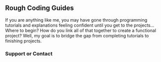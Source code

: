 ## Rough Coding Guides

If you are anything like me, you may have gone through programming tutorials 
and explanations feeling confident until you get to the projects... Where to begin? 
How do you link all of that together to create a functional 
project? Well, my goal is to bridge the gap from completing tutorials 
to finishing projects.


### Support or Contact

